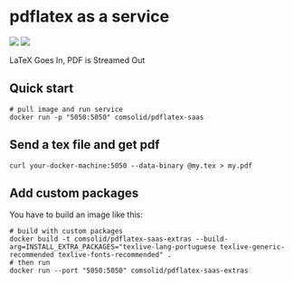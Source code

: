 # pdflatex as a service

[![](https://images.microbadger.com/badges/image/comsolid/pdflatex-saas.svg)](http://microbadger.com/images/comsolid/pdflatex-saas "Get your own image badge on microbadger.com")
[![](https://images.microbadger.com/badges/version/comsolid/pdflatex-saas.svg)](http://microbadger.com/images/comsolid/pdflatex-saas "Get your own version badge on microbadger.com")

LaTeX Goes In, PDF is Streamed Out

## Quick start

```shell
# pull image and run service
docker run -p "5050:5050" comsolid/pdflatex-saas
```

## Send a tex file and get pdf

```shell
curl your-docker-machine:5050 --data-binary @my.tex > my.pdf
```

## Add custom packages

You have to build an image like this:

```shell
# build with custom packages
docker build -t comsolid/pdflatex-saas-extras --build-arg=INSTALL_EXTRA_PACKAGES="texlive-lang-portuguese texlive-generic-recommended texlive-fonts-recommended" .
# then run
docker run --port "5050:5050" comsolid/pdflatex-saas-extras
```
